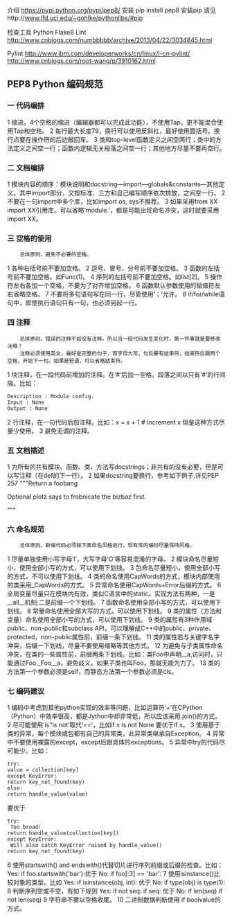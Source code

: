 介绍 https://pypi.python.org/pypi/pep8/
安装 pip install pep8
安装pip 请见http://www.lfd.uci.edu/~gohlke/pythonlibs/#pip

检查工具 Python Flake8 Lint  http://www.cnblogs.com/numbbbbb/archive/2013/04/22/3034845.html

Pylint
http://www.ibm.com/developerworks/cn/linux/l-cn-pylint/
http://www.cnblogs.com/root-wang/p/3910162.html 


## PEP8 Python 编码规范

### 一 代码编排
1 缩进。4个空格的缩进（编辑器都可以完成此功能），不使用Tap，更不能混合使用Tap和空格。
2 每行最大长度79，换行可以使用反斜杠，最好使用圆括号。换行点要在操作符的后边敲回车。
3 类和top-level函数定义之间空两行；类中的方法定义之间空一行；函数内逻辑无关段落之间空一行；其他地方尽量不要再空行。

### 二 文档编排
1 模块内容的顺序：模块说明和docstring—import—globals&constants—其他定义。其中import部分，又按标准、三方和自己编写顺序依次排放，之间空一行。
2 不要在一句import中多个库，比如import os, sys不推荐。
3 如果采用from XX import XX引用库，可以省略‘module.’，都是可能出现命名冲突，这时就要采用import XX。

### 三 空格的使用
        总体原则，避免不必要的空格。
1 各种右括号前不要加空格。
2 逗号、冒号、分号前不要加空格。
3 函数的左括号前不要加空格。如Func(1)。
4 序列的左括号前不要加空格。如list[2]。
5 操作符左右各加一个空格，不要为了对齐增加空格。
6 函数默认参数使用的赋值符左右省略空格。
7 不要将多句语句写在同一行，尽管使用‘；’允许。
8 if/for/while语句中，即使执行语句只有一句，也必须另起一行。

### 四 注释
        总体原则，错误的注释不如没有注释。所以当一段代码发生变化时，第一件事就是要修改注释！
        注释必须使用英文，最好是完整的句子，首字母大写，句后要有结束符，结束符后跟两个空格，开始下一句。如果是短语，可以省略结束符。
1 块注释，在一段代码前增加的注释。在‘#’后加一空格。段落之间以只有‘#’的行间隔。比如：

    Description : Module config.
    Input : None
    Output : None
2 行注释，在一句代码后加注释。比如：x = x + 1 # Increment x
但是这种方式尽量少使用。
3 避免无谓的注释。

### 五 文档描述
1 为所有的共有模块、函数、类、方法写docstrings；非共有的没有必要，但是可以写注释（在def的下一行）。
2 如果docstring要换行，参考如下例子,详见PEP 257
"""Return a foobang

Optional plotz says to frobnicate the bizbaz first.

"""

### 六 命名规范
        总体原则，新编代码必须按下面命名风格进行，现有库的编码尽量保持风格。
1 尽量单独使用小写字母‘l’，大写字母‘O’等容易混淆的字母。
2 模块命名尽量短小，使用全部小写的方式，可以使用下划线。
3 包命名尽量短小，使用全部小写的方式，不可以使用下划线。
4 类的命名使用CapWords的方式，模块内部使用的类采用_CapWords的方式。
5 异常命名使用CapWords+Error后缀的方式。
6 全局变量尽量只在模块内有效，类似C语言中的static。实现方法有两种，一是__all__机制;二是前缀一个下划线。
7 函数命名使用全部小写的方式，可以使用下划线。
8 常量命名使用全部大写的方式，可以使用下划线。
9 类的属性（方法和变量）命名使用全部小写的方式，可以使用下划线。
9 类的属性有3种作用域public、non-public和subclass API，可以理解成C++中的public、private、protected，non-public属性前，前缀一条下划线。
11 类的属性若与关键字名字冲突，后缀一下划线，尽量不要使用缩略等其他方式。
12 为避免与子类属性命名冲突，在类的一些属性前，前缀两条下划线。比如：类Foo中声明__a,访问时，只能通过Foo._Foo__a，避免歧义。如果子类也叫Foo，那就无能为力了。
13 类的方法第一个参数必须是self，而静态方法第一个参数必须是cls。

### 七 编码建议
1 编码中考虑到其他python实现的效率等问题，比如运算符‘+’在CPython（Python）中效率很高，都是Jython中却非常低，所以应该采用.join()的方式。
2 尽可能使用‘is’‘is not’取代‘==’，比如if x is not None 要优于if x。
3 使用基于类的异常，每个模块或包都有自己的异常类，此异常类继承自Exception。
4 异常中不要使用裸露的except，except后跟具体的exceptions。
5 异常中try的代码尽可能少。比如：

    try:
    value = collection[key]
    except KeyError:
    return key_not_found(key)
    else:
    return handle_value(value)
要优于

    try:
     Too broad!
    return handle_value(collection[key])
    except KeyError:
     Will also catch KeyError raised by handle_value()
    return key_not_found(key)
6 使用startswith() and endswith()代替切片进行序列前缀或后缀的检查。比如：
Yes: if foo.startswith('bar'):优于
No: if foo[:3] == 'bar':
7 使用isinstance()比较对象的类型。比如
Yes: if isinstance(obj, int): 优于
No: if type(obj) is type(1):
8 判断序列空或不空，有如下规则
Yes: if not seq:
if seq:
优于
No: if len(seq)
if not len(seq)
9 字符串不要以空格收尾。
10 二进制数据判断使用 if boolvalue的方式。